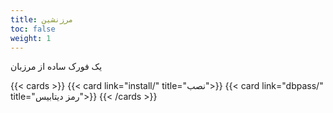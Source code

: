 ```yaml
---
title: مرزنشین
toc: false
weight: 1
---
```


یک فورک ساده از مرزبان

{{< cards >}}
  {{< card link="install/" title="نصب">}}
  {{< card link="dbpass/" title="رمز دیتابیس">}}
{{< /cards >}}